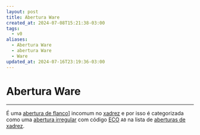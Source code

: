```yaml
---
layout: post
title: Abertura Ware
created_at: 2024-07-08T15:21:38-03:00
tags:
  - v0
aliases:
  - Abertura Ware
  - abertura Ware
  - Ware
updated_at: 2024-07-16T23:19:36-03:00
---
```

# Abertura Ware
---

É uma [abertura de flanco](_draft/2024/07/2024-07-06-Aberturas_de_flanco.md)] incomum no [xadrez](api/2024/07/2024-07-06-Xadrez.md) e por isso é categorizada como uma [abertura irregular](api/2024/07/2024-07-06-Aberturas_irregulares.md) com código [ECO](api/2024/07/2024-07-07-Encyclopaedia_of_Chess_Openings.md) `A0` na lista de [aberturas de xadrez](_draft/2024/07/2024-07-06-Aberturas_de_xadrez.md).